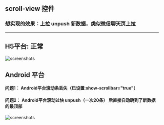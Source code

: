 ## scroll-view 控件

### 想实现的效果：上拉 unpush 新数据，类似微信聊天页上拉




<hr />

## H5平台: 正常

![screenshots](https://github.com/warmthsea/test-uni-scroll-view/assets/45450994/041a8ea3-4a74-4686-ad7a-8628ae6dd8a7)

## Android 平台

####  问题1： Android平台滚动条丢失（已设置:show-scrollbar="true"）
####  问题2： Android平台滚动过快 unpush（一次20条） 后直接自动跳到了新数据的最顶部

![screenshots](https://github.com/warmthsea/test-uni-scroll-view/assets/45450994/942705b4-ab73-4f01-b310-26cae67935a2)

